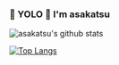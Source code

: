 ### 🤟 YOLO 🤟 I'm asakatsu

![asakatsu's github stats](https://github-readme-stats.vercel.app/api?username=asakatsu0402)

[![Top Langs](https://github-readme-stats.vercel.app/api/top-langs/?username=asakatsu0402&layout=compact)](https://github.com/asakatsu0402/github-readme-stats)

